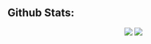 
## Github Stats:

<p align="center">

  <img src="https://github-readme-stats.vercel.app/api?username=bendikMichal&theme=dark&show_icons=true">
  <img src="https://github-readme-stats.vercel.app/api/top-langs/?username=bendikMichal&count_private=true&theme=dark&show_icons=true">

</p>

<!--
**bendikMichal/bendikMichal** is a ✨ _special_ ✨ repository because its `README.md` (this file) appears on your GitHub profile.

Here are some ideas to get you started:

--->
